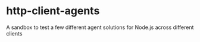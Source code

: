 # http-client-agents
A sandbox to test a few different agent solutions for Node.js across different clients
